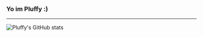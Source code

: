 ### Yo im Pluffy :)
---

![Pluffy's GitHub stats](https://github-readme-stats.vercel.app/api?username=PluffyDev&theme=prussian&show_icons=true)

